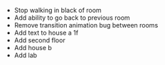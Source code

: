 - Stop walking in black of room
- Add ability to go back to previous room
- Remove transition animation bug between rooms
- Add text to house a 1f
- Add second floor
- Add house b
- Add lab

